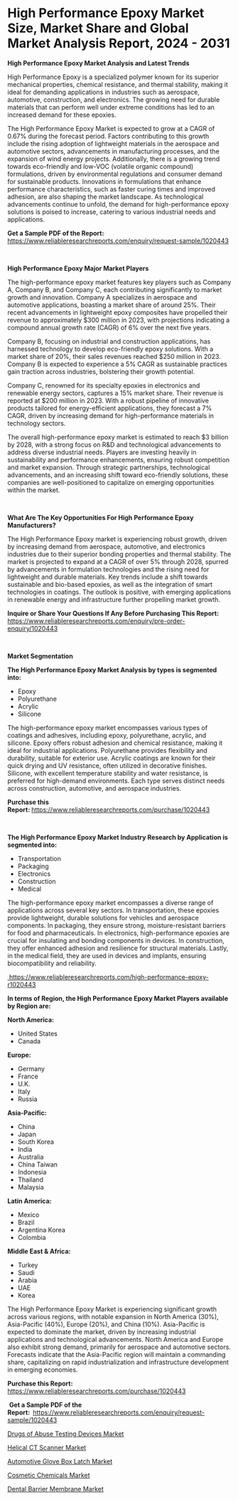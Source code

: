 <p><h1>High Performance Epoxy Market Size, Market Share and Global Market Analysis Report, 2024 - 2031</h1></p><p><strong>High Performance Epoxy Market Analysis and Latest Trends</strong></p>
<p><p>High Performance Epoxy is a specialized polymer known for its superior mechanical properties, chemical resistance, and thermal stability, making it ideal for demanding applications in industries such as aerospace, automotive, construction, and electronics. The growing need for durable materials that can perform well under extreme conditions has led to an increased demand for these epoxies.</p><p>The High Performance Epoxy Market is expected to grow at a CAGR of 0.67% during the forecast period. Factors contributing to this growth include the rising adoption of lightweight materials in the aerospace and automotive sectors, advancements in manufacturing processes, and the expansion of wind energy projects. Additionally, there is a growing trend towards eco-friendly and low-VOC (volatile organic compound) formulations, driven by environmental regulations and consumer demand for sustainable products. Innovations in formulations that enhance performance characteristics, such as faster curing times and improved adhesion, are also shaping the market landscape. As technological advancements continue to unfold, the demand for high-performance epoxy solutions is poised to increase, catering to various industrial needs and applications.</p></p>
<p><strong>Get a Sample PDF of the Report:&nbsp;</strong> <a href="https://www.reliableresearchreports.com/enquiry/request-sample/1020443?utm_campaign=113&utm_medium=2&utm_source=Github&utm_content=ia&utm_term=06112024&utm_id=high-performance-epoxy">https://www.reliableresearchreports.com/enquiry/request-sample/1020443</a></p>
<p>&nbsp;</p>
<p><strong>High Performance Epoxy Major Market Players</strong></p>
<p><p>The high-performance epoxy market features key players such as Company A, Company B, and Company C, each contributing significantly to market growth and innovation. Company A specializes in aerospace and automotive applications, boasting a market share of around 25%. Their recent advancements in lightweight epoxy composites have propelled their revenue to approximately $300 million in 2023, with projections indicating a compound annual growth rate (CAGR) of 6% over the next five years.</p><p>Company B, focusing on industrial and construction applications, has harnessed technology to develop eco-friendly epoxy solutions. With a market share of 20%, their sales revenues reached $250 million in 2023. Company B is expected to experience a 5% CAGR as sustainable practices gain traction across industries, bolstering their growth potential.</p><p>Company C, renowned for its specialty epoxies in electronics and renewable energy sectors, captures a 15% market share. Their revenue is reported at $200 million in 2023. With a robust pipeline of innovative products tailored for energy-efficient applications, they forecast a 7% CAGR, driven by increasing demand for high-performance materials in technology sectors.</p><p>The overall high-performance epoxy market is estimated to reach $3 billion by 2028, with a strong focus on R&D and technological advancements to address diverse industrial needs. Players are investing heavily in sustainability and performance enhancements, ensuring robust competition and market expansion. Through strategic partnerships, technological advancements, and an increasing shift toward eco-friendly solutions, these companies are well-positioned to capitalize on emerging opportunities within the market.</p></p>
<p>&nbsp;</p>
<p><strong>What Are The Key Opportunities For High Performance Epoxy Manufacturers?</strong></p>
<p><p>The High Performance Epoxy market is experiencing robust growth, driven by increasing demand from aerospace, automotive, and electronics industries due to their superior bonding properties and thermal stability. The market is projected to expand at a CAGR of over 5% through 2028, spurred by advancements in formulation technologies and the rising need for lightweight and durable materials. Key trends include a shift towards sustainable and bio-based epoxies, as well as the integration of smart technologies in coatings. The outlook is positive, with emerging applications in renewable energy and infrastructure further propelling market growth.</p></p>
<p><strong>Inquire or Share Your Questions If Any Before Purchasing This Report:</strong> <a href="https://www.reliableresearchreports.com/enquiry/pre-order-enquiry/1020443?utm_campaign=113&utm_medium=2&utm_source=Github&utm_content=ia&utm_term=06112024&utm_id=high-performance-epoxy">https://www.reliableresearchreports.com/enquiry/pre-order-enquiry/1020443</a></p>
<p>&nbsp;</p>
<p><strong>Market Segmentation</strong></p>
<p><strong>The High Performance Epoxy Market Analysis by types is segmented into:</strong></p>
<p><ul><li>Epoxy</li><li>Polyurethane</li><li>Acrylic</li><li>Silicone</li></ul></p>
<p><p>The high-performance epoxy market encompasses various types of coatings and adhesives, including epoxy, polyurethane, acrylic, and silicone. Epoxy offers robust adhesion and chemical resistance, making it ideal for industrial applications. Polyurethane provides flexibility and durability, suitable for exterior use. Acrylic coatings are known for their quick drying and UV resistance, often utilized in decorative finishes. Silicone, with excellent temperature stability and water resistance, is preferred for high-demand environments. Each type serves distinct needs across construction, automotive, and aerospace industries.</p></p>
<p><strong>Purchase this Report:&nbsp;</strong><a href="https://www.reliableresearchreports.com/purchase/1020443?utm_campaign=113&utm_medium=2&utm_source=Github&utm_content=ia&utm_term=06112024&utm_id=high-performance-epoxy">https://www.reliableresearchreports.com/purchase/1020443</a></p>
<p>&nbsp;</p>
<p><strong>The High Performance Epoxy Market Industry Research by Application is segmented into:</strong></p>
<p><ul><li>Transportation</li><li>Packaging</li><li>Electronics</li><li>Construction</li><li>Medical</li></ul></p>
<p><p>The high-performance epoxy market encompasses a diverse range of applications across several key sectors. In transportation, these epoxies provide lightweight, durable solutions for vehicles and aerospace components. In packaging, they ensure strong, moisture-resistant barriers for food and pharmaceuticals. In electronics, high-performance epoxies are crucial for insulating and bonding components in devices. In construction, they offer enhanced adhesion and resilience for structural materials. Lastly, in the medical field, they are used in devices and implants, ensuring biocompatibility and reliability.</p></p>
<p><a href="https://www.reliableresearchreports.com/high-performance-epoxy-r1020443?utm_campaign=113&utm_medium=2&utm_source=Github&utm_content=ia&utm_term=06112024&utm_id=high-performance-epoxy">&nbsp;https://www.reliableresearchreports.com/high-performance-epoxy-r1020443</a></p>
<p><strong>In terms of Region, the High Performance Epoxy Market Players available by Region are:</strong></p>
<p>
    <p> <strong> North America: </strong>
        <ul>
            <li>United States</li>
            <li>Canada</li>
        </ul>
        </p> 
    <p> <strong> Europe: </strong>
        <ul>
            <li>Germany</li>
            <li>France</li>
            <li>U.K.</li>
            <li>Italy</li>
            <li>Russia</li>
        </ul>
        </p> 
    <p> <strong> Asia-Pacific: </strong>
        <ul>
            <li>China</li>
            <li>Japan</li>
            <li>South Korea</li>
            <li>India</li>
            <li>Australia</li>
            <li>China Taiwan</li>
            <li>Indonesia</li>
            <li>Thailand</li>
            <li>Malaysia</li>
        </ul>
        </p> 
    <p> <strong> Latin America: </strong>
        <ul>
            <li>Mexico</li>
            <li>Brazil</li>
            <li>Argentina Korea</li>
            <li>Colombia</li>
        </ul>
        </p> 
    <p> <strong> Middle East & Africa: </strong>
        <ul>
            <li>Turkey</li>
            <li>Saudi</li>
            <li>Arabia</li>
            <li>UAE</li>
            <li>Korea</li>
        </ul>
    </p>
    </p>
<p><p>The High Performance Epoxy Market is experiencing significant growth across various regions, with notable expansion in North America (30%), Asia-Pacific (40%), Europe (20%), and China (10%). Asia-Pacific is expected to dominate the market, driven by increasing industrial applications and technological advancements. North America and Europe also exhibit strong demand, primarily for aerospace and automotive sectors. Forecasts indicate that the Asia-Pacific region will maintain a commanding share, capitalizing on rapid industrialization and infrastructure development in emerging economies.</p></p>
<p><strong>Purchase this Report: </strong><a href="https://www.reliableresearchreports.com/purchase/1020443?utm_campaign=113&utm_medium=2&utm_source=Github&utm_content=ia&utm_term=06112024&utm_id=high-performance-epoxy">https://www.reliableresearchreports.com/purchase/1020443</a></p>
<p>&nbsp;<strong>Get a Sample PDF of the Report:&nbsp;&nbsp;</strong><a href="https://www.reliableresearchreports.com/enquiry/request-sample/1020443?utm_campaign=113&utm_medium=2&utm_source=Github&utm_content=ia&utm_term=06112024&utm_id=high-performance-epoxy">https://www.reliableresearchreports.com/enquiry/request-sample/1020443</a></p>
<p><strong></strong></p>
<p><p><a href="https://www.linkedin.com/pulse/global-drugs-abuse-testing-devices-market-opportunities-fzcye?utm_campaign=113&utm_medium=2&utm_source=Github&utm_content=ia&utm_term=06112024&utm_id=high-performance-epoxy">Drugs of Abuse Testing Devices Market</a></p><p><a href="https://issuu.com/reportprime-2/docs/helical-ct-scanner-market-size-2030_732b54f49261ee?utm_campaign=113&utm_medium=2&utm_source=Github&utm_content=ia&utm_term=06112024&utm_id=high-performance-epoxy">Helical CT Scanner Market</a></p><p><a href="https://www.linkedin.com/pulse/global-automotive-glove-box-latch-market-focus-application-pypoe?utm_campaign=113&utm_medium=2&utm_source=Github&utm_content=ia&utm_term=06112024&utm_id=high-performance-epoxy">Automotive Glove Box Latch Market</a></p><p><a href="https://github.com/OrlandoHBarks/Market-Research-Report-List-1/blob/main/cosmetic-chemicals-market.md?utm_campaign=113&utm_medium=2&utm_source=Github&utm_content=ia&utm_term=06112024&utm_id=high-performance-epoxy">Cosmetic Chemicals Market</a></p><p><a href="https://issuu.com/reportprime-2/docs/dental-barrier-membrane-market-size_d607ca4a926782?utm_campaign=113&utm_medium=2&utm_source=Github&utm_content=ia&utm_term=06112024&utm_id=high-performance-epoxy">Dental Barrier Membrane Market</a></p></p>